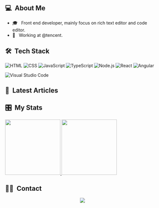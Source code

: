 ## 💻 &nbsp;About Me 

- 🎓 &nbsp; Front end developer, mainly focus on rich text editor and code editor.
- 🏢 &nbsp; Working at @tencent.


## 🛠 &nbsp;Tech Stack


![HTML](https://img.shields.io/badge/-HTML-333333?style=flat&logo=HTML5)
![CSS](https://img.shields.io/badge/-CSS-333333?style=flat&logo=CSS3&logoColor=1572B6)
![JavaScript](https://img.shields.io/badge/-JavaScript-333333?style=flat&logo=javascript)
![TypeScript](https://img.shields.io/badge/-TypeScript-333333?style=flat&logo=typescript)
![Node.js](https://img.shields.io/badge/-Node.js-333333?style=flat&logo=node.js)
![React](https://img.shields.io/badge/-React-333333?style=flat&logo=react)
![Angular](https://img.shields.io/badge/-Angular-333333?style=flat&logo=angular)


![Visual Studio Code](https://img.shields.io/badge/-Visual%20Studio%20Code-333333?style=flat&logo=visual-studio-code&logoColor=007ACC)


## 📖 &nbsp;Latest Articles
<!-- BLOG-POST-LIST:START -->
<!-- BLOG-POST-LIST:END -->

## 🎛 &nbsp;My Stats
<p>
<a href="https://github.com/AVS1508">
  <img height="180em" src="https://github-readme-stats.vercel.app/api?username=wendellhu95&show_icons=true&theme=radical" />
  <img height="180em" src="https://github-readme-stats-eight-theta.vercel.app/api/top-langs/?username=wendellhu95&theme=radical&layout=compact&exclude_lang=java+r" />
</a>
</p>


## 🤝🏻 &nbsp;Contact

<p align="center">
<!-- <a href="https://cameronthompson.io"><img src="https://img.shields.io/badge/-cameronthompson.io-3423A6?style=flat-square&logo=Google-Chrome&logoColor=white"/></a>
<a href="https://www.linkedin.com/in/cameron-thompson96"><img src="https://img.shields.io/badge/-Cameron%20Thompson-0077B5?style=flat-square&logo=Linkedin&logoColor=white"/></a> -->
<a href="mailto:wendellhu95@gamil.com"><img src="https://img.shields.io/badge/-wendellhu95@gamil.com-D14836?style=flat-square&logo=Gmail&logoColor=white"/></a>

<!--
**cdthomp1/cdthomp1** is a ✨ _special_ ✨ repository because its `README.md` (this file) appears on your GitHub profile.
